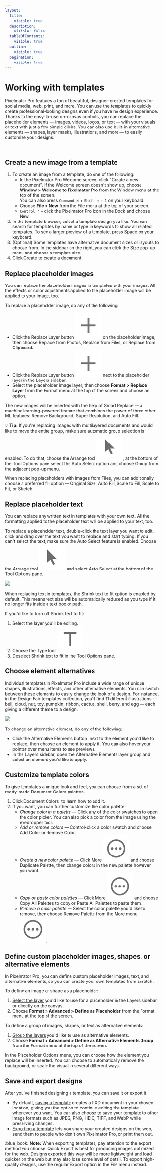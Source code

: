 ```yaml
---
layout:
  title:
    visible: true
  description:
    visible: false
  tableOfContents:
    visible: true
  outline:
    visible: true
  pagination:
    visible: true
---
```


# Working with templates

Pixelmator Pro features a ton of beautiful, designer-created templates for social media, web, print, and more. You can use the templates to quickly create professional-looking designs even if you have no design experience. Thanks to the easy-to-use on-canvas controls, you can replace the placeholder elements — images, videos, logos, or text — with your visuals or text with just a few simple clicks. You can also use built-in alternative elements — shapes, layer masks, illustrations, and more — to easily customize your designs.

<figure><img src="https://help.pixelmator.com/pixelmator-pro/3.5/assets/English/1663831586000.jpeg" alt=""><figcaption></figcaption></figure>

## Create a new image from a template

1. To create an image from a template, do one of the following:
   * In the Pixelmator Pro Welcome screen, click "Create a new document". If the Welcome screen doesn't show up, choose **Window > Welcome to Pixelmator Pro** from the Window menu at the top of the screen.\
     You can also press `Command ⌘` + `Shift ⇧` + `1` on your keyboard.
   * Choose **File > New** from the File menu at the top of your screen.
   * `Control ⌃` – click the Pixelmator Pro icon in the Dock and choose New.
2. In the template browser, select a template design you like. You can search for templates by name or type in keywords to show all related templates. To see a larger preview of a template, press Space on your keyboard.
3. (Optional) Some templates have alternative document sizes or layouts to choose from. In the sidebar on the right, you can click the Size pop-up menu and choose a template size.
4. Click Create to create a document.

## Replace placeholder images

You can replace the placeholder images in templates with your images. All the effects or color adjustments applied to the placeholder image will be applied to your image, too.

To replace a placeholder image, do any of the following:

* Click the Replace Layer button <img src="../.gitbook/assets/Plus.png" alt="" data-size="line"> on the placeholder image, then choose Replace from Photos, Replace from Files, or Replace from Clipboard.
* Click the Replace Layer button <img src="../.gitbook/assets/Plus.png" alt="" data-size="line"> next to the placeholder layer in the Layers sidebar.
* Select the placeholder image layer, then choose **Format > Replace Layer** from the Format menu at the top of the screen and choose an option.

The new images will be inserted with the help of Smart Replace — a machine learning-powered feature that combines the power of three other ML features: Remove Background, Super Resolution, and Auto Fill.

:bulb: **Tip:** If you're replacing images with multilayered documents and would like to move the entire group, make sure automatic group selection is enabled. To do that, choose the Arrange tool <img src="../.gitbook/assets/Arrange.png" alt="" data-size="line">, at the bottom of the Tool Options pane select the Auto Select option and choose Group from the adjacent pop-up menu.

When replacing placeholders with images from Files, you can additionally choose a preferred fill option — Original Size, Auto Fill, Scale to Fill, Scale to Fit, or Stretch.

## Replace placeholder text

You can replace any written text in templates with your own text. All the formatting applied to the placeholder text will be applied to your text, too.

To replace a placeholder text, double-click the text layer you want to edit, click and drag over the text you want to replace and start typing. If you can't select the text, make sure the Auto Select feature is enabled. Choose the Arrange tool <img src="../.gitbook/assets/Arrange.png" alt="" data-size="line"> and select Auto Select at the bottom of the Tool Options pane.

![](https://help.pixelmator.com/pixelmator-pro/3.5/assets/English/1663833394000.jpeg)

When replacing text in templates, the Shrink text to fit option is enabled by default. This means text size will be automatically reduced as you type if it no longer fits inside a text box or path.

If you'd like to turn off Shrink text to fit:

1. Select the layer you'll be editing.
2. Choose the Type tool <img src="../.gitbook/assets/Type.png" alt="" data-size="line">.
3. Deselect Shrink text to fit in the Tool Options pane.

## Choose element alternatives

Individual templates in Pixelmator Pro include a wide range of unique shapes, illustrations, effects, and other alternative elements. You can switch between these elements to easily change the look of a design. For instance, in the Design Fair templates collection, you'll find 11 different illustrations — bell, cloud, nut, toy, pumpkin, ribbon, cactus, shell, berry, and egg — each giving a different theme to a design.

![](https://help.pixelmator.com/pixelmator-pro/3.5/assets/English/1663833053000.jpeg)

To change an alternative element, do any of the following:

* Click the Alternative Elements button <img src="https://help.pixelmator.com/pixelmator-pro/3.5/assets/English/1663673742000.png" alt="" data-size="line"> next to the element you'd like to replace, then choose an element to apply it. You can also hover your pointer over menu items to see previews.
* In the Layers sidebar, open the Alternative Elements layer group and select an element you'd like to apply.

## Customize template colors

To give templates a unique look and feel, you can choose from a set of ready-made Document Colors palettes.

1. Click Document Colors <img src="https://help.pixelmator.com/pixelmator-pro/3.5/assets/English/1663671997000.png" alt="" data-size="line"> to learn how to add it.
2. If you want, you can further customize the color palette:
   * _Change color in a palette_ — Click any of the color swatches to open the color picker. You can also pick a color from the image using the eyedropper tool.
   * _Add or remove colors_ — Control-click a color swatch and choose Add Color or Remove Color.
   * _Create a new color palette_ — Click More <img src="../.gitbook/assets/More.png" alt="" data-size="line"> and choose Duplicate Palette, then change colors in the new palette however you want.
   * _Copy or paste color palettes_ — Click More <img src="../.gitbook/assets/More.png" alt="" data-size="line"> and choose Copy All Palettes to copy or Paste All Palettes to paste them.
   * _Remove a color palette_ — Select the color palette you'd like to remove, then choose Remove Palette from the More menu <img src="../.gitbook/assets/More.png" alt="" data-size="line">.

## Define custom placeholder images, shapes, or alternative elements

In Pixelmator Pro, you can define custom placeholder images, text, and alternative elements, so you can create your own templates from scratch.

To define an image or shape as a placeholder:

1. [Select the layer](../working-with-layers/select-layers.md#select-a-single-layer-in-a-composition) you'd like to use for a placeholder in the Layers sidebar or directly on the canvas.
2. Choose **Format > Advanced > Define as Placeholder** from the Format menu at the top of the screen.

To define a group of images, shapes, or text as alternative elements:

1. [Group the layers](../working-with-layers/organize-and-manage-layers.md#add-layers-to-a-layer-group) you'd like to use as alternative elements.
2. Choose **Format > Advanced > Define as Alternative Elements Group** from the Format menu at the top of the screen.

In the Placeholder Options menu, you can choose how the element you replace will be inserted. You can choose to automatically remove the background, or scale the visual in several different ways.

## Save and export designs

After you've finished designing a template, you can save it or export it.

* By default, [saving a template](../create-open-and-save-images/save-and-name-an-image.md) creates a PXD document in your chosen location, giving you the option to continue editing the template whenever you want. You can also choose to save your template to other image formats such as JPEG, PNG, HEIC, TIFF, and WebP while preserving changes.
* [Exporting a template](../export-and-share-images/) lets you share your created designs on the web, send them to people who don't own Pixelmator Pro, or print them out.

:blue\_book: **Note:** When exporting templates, pay attention to the export method you choose. Quick Export is best for producing images optimized for the web. Designs exported this way will be more lightweight and load quicker on the web but may also lose some level of detail. To export high-quality designs, use the regular Export option in the File menu instead.

